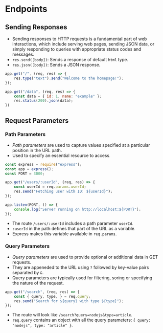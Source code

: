# Endpoints

## Sending Responses

- Sending responses to HTTP requests is a fundamental part of web interactions, which include serving web pages, sending JSON data, or simply responding to queries with appropriate status codes and messages.
- `res.send([body])`: Sends a response of default `html` type.
- `res.json([body])`: Sends a JSON response.

```javascript
app.get("/", (req, res) => {
    res.type("text").send("Welcome to the homepage!");
});

app.get("/data", (req, res) => {
    const data = { id: 1, name: "example" };
    res.status(200).json(data);
})
```

## Request Parameters

### Path Parameters

- *Path parameters* are used to capture values specified at a particular position in the URL path.
- Used to specify an essential resource to access.

```javascript
const express = require("express");
const app = express();
const PORT = 3000;

app.get("/users/:userId", (req, res) => {
    const userId = req.params.userId;
    res.send("Fetching user with ID: ${userId}");
});

app.listen(PORT, () => {
    console.log("Server running on http://localhost:${PORT}");
});
```

- The route `/users/:userId` includes a path parameter `userId`.
- `:userId` in the path defines that part of the URL as a variable.
- Express makes this variable available in `req.params`.

### Query Parameters

- *Query parameters* are used to provide optional or additional data in GET requests.
- They are appeneded to the URL using `?` followed by key-value pairs separated by `&`.
- Query parameters are typically used for filtering, soring or specifying the nature of the request.

```javascript
app.get("/search", (req, res) => {
    const { query, type, } = req.query;
    res.send("Search for ${query} with type ${type}");
});
```

- The route will look like `/search?query=nodejs&type=article`.
- `req.query` contains an object with all the query parameters: `{ query: "nodejs", type: "article" }`.
